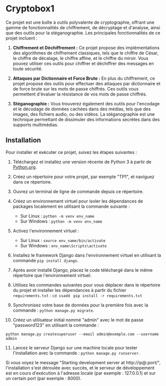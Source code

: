 # Cryptobox1

Ce projet est une boîte à outils polyvalente de cryptographie, offrant une gamme de fonctionnalités de chiffrement, de décryptage et d'analyse, ainsi que des outils pour la stéganographie. Les principales fonctionnalités de ce projet incluent :

1. **Chiffrement et Déchiffrement :** Ce projet propose des implémentations des algorithmes de chiffrement classiques, tels que le chiffre de César, le chiffre de décalage, le chiffre affine, et le chiffre du miroir. Vous pouvez utiliser ces outils pour chiffrer et déchiffrer des messages en toute sécurité.

2. **Attaques par Dictionnaire et Force Brute :** En plus du chiffrement, ce projet propose des outils pour effectuer des attaques par dictionnaire et de force brute sur les mots de passe chiffrés. Ces outils vous permettent d'évaluer la résistance de vos mots de passe chiffrés.

3. **Stéganographie :** Vous trouverez également des outils pour l'encodage et le décodage de données cachées dans des médias, tels que des images, des fichiers audio, ou des vidéos. La stéganographie est une technique permettant de dissimuler des informations secrètes dans des supports multimédias.

## Installation

Pour installer et exécuter ce projet, suivez les étapes suivantes :

1. Téléchargez et installez une version récente de Python 3 à partir de [Python.org](https://www.python.org/downloads/).

2. Créez un répertoire pour votre projet, par exemple "TP1", et naviguez dans ce répertoire.

3. Ouvrez un terminal de ligne de commande depuis ce répertoire.

4. Créez un environnement virtuel pour isoler les dépendances de packages localement en utilisant la commande suivante :
   - Sur Linux : `python -m venv env_name`
   - Sur Windows : `python -m venv env_name`

5. Activez l'environnement virtuel :
   - Sur Linux : `source env_name/bin/activate`
   - Sur Windows : `env_name\Scripts\activate`

6. Installez le framework Django dans l'environnement virtuel en utilisant la commande `pip install django`.

7. Après avoir installé Django, placez le code téléchargé dans le même répertoire que l'environnement virtuel.

8. Utilisez les commandes suivantes pour vous déplacer dans le répertoire du projet et installer les dépendances à partir du fichier `requirements.txt` :
`cd ssadd `
`pip install -r requirements.txt`


10. Synchronisez votre base de données pour la première fois avec la commande : `python manage.py migrate`.

11. Créez un utilisateur initial nommé "admin" avec le mot de passe "password123" en utilisant la commande :
 ```
 python manage.py createsuperuser --email admin@exemple.com --username admin
 ```

11. Lancez le serveur Django sur une machine locale pour tester l'installation avec la commande : `python manage.py runserver`.

Si vous voyez le message "Starting development server at http://ip@:port/", l'installation s'est déroulée avec succès, et le serveur de développement est en cours d'exécution à l'adresse locale (par exemple : 127.0.0.1) et sur un certain port (par exemple : 8000).
